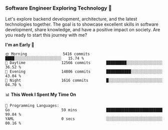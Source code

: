 ### Software Engineer Exploring Technology 🚀 

Let's explore backend development, architecture, and the latest technologies together. The goal is to showcase excellent skills in software development, share knowledge, and have a positive impact on society. Are you ready to start this journey with me?

<!--START_SECTION:waka-->
**I'm an Early 🐤** 

```text
🌞 Morning                5416 commits        ████░░░░░░░░░░░░░░░░░░░░░   15.74 % 
🌆 Daytime                12566 commits       █████████░░░░░░░░░░░░░░░░   36.52 % 
🌃 Evening                14806 commits       ███████████░░░░░░░░░░░░░░   43.04 % 
🌙 Night                  1616 commits        █░░░░░░░░░░░░░░░░░░░░░░░░   04.70 % 
```


📊 **This Week I Spent My Time On** 

```text
💬 Programming Languages: 
Go                       59 mins             █████████████████████████   99.84 % 
YAML                     0 secs              ░░░░░░░░░░░░░░░░░░░░░░░░░   00.16 % 
```


<!--END_SECTION:waka-->
